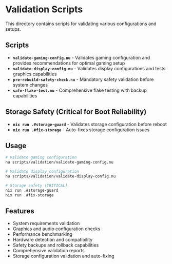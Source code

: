 # Validation Scripts

This directory contains scripts for validating various configurations and setups.

## Scripts

- **`validate-gaming-config.nu`** - Validates gaming configuration and provides recommendations for optimal gaming setup
- **`validate-display-config.nu`** - Validates display configurations and tests graphics capabilities
- **`pre-rebuild-safety-check.nu`** - Mandatory safety validation before system changes
- **`safe-flake-test.nu`** - Comprehensive flake testing with backup capabilities

## Storage Safety (Critical for Boot Reliability)

- **`nix run .#storage-guard`** - Validates storage configuration before reboot
- **`nix run .#fix-storage`** - Auto-fixes storage configuration issues

## Usage

```bash
# Validate gaming configuration
nu scripts/validation/validate-gaming-config.nu

# Validate display configuration
nu scripts/validation/validate-display-config.nu

# Storage safety (CRITICAL)
nix run .#storage-guard
nix run .#fix-storage
```

## Features

- System requirements validation
- Graphics and audio configuration checks
- Performance benchmarking
- Hardware detection and compatibility
- Safety backups and rollback capabilities
- Comprehensive validation reports
- Storage configuration validation and auto-fixing 
